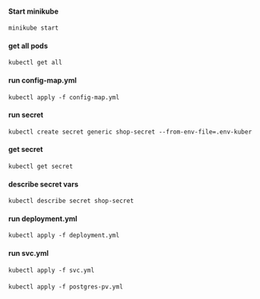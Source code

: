 #### Start minikube
```
minikube start
```

#### get all pods
```
kubectl get all
```

#### run  config-map.yml
```
kubectl apply -f config-map.yml
```
#### run secret
```
kubectl create secret generic shop-secret --from-env-file=.env-kuber
```
#### get secret
```
kubectl get secret
```

#### describe secret vars
```
kubectl describe secret shop-secret
```

#### run deployment.yml
```
kubectl apply -f deployment.yml
```
#### run svc.yml
```
kubectl apply -f svc.yml
```

####
```
kubectl apply -f postgres-pv.yml
```
